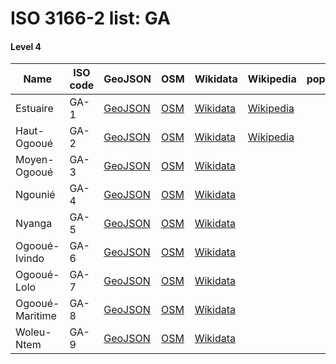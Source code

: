 # ISO 3166-2 list: GA


#### Level 4
Name | ISO code | GeoJSON | OSM | Wikidata | Wikipedia | population 
--- | --- | --- | --- | --- | --- | --- 
Estuaire | GA-1 | [GeoJSON](../../export/geojson/q7/iso2/GA/GA-1.geojson) | [OSM](https://www.openstreetmap.org/relation/1243584) | [Wikidata](https://www.wikidata.org/wiki/Q281109) | [Wikipedia](http://en.wikipedia.org/wiki/fr%3AEstuaire%20%28province%29) | 
Haut-Ogooué | GA-2 | [GeoJSON](../../export/geojson/q7/iso2/GA/GA-2.geojson) | [OSM](https://www.openstreetmap.org/relation/1243580) | [Wikidata](https://www.wikidata.org/wiki/Q654438) | [Wikipedia](http://en.wikipedia.org/wiki/fr%3AHaut-Ogoou%C3%A9) | 
Moyen-Ogooué | GA-3 | [GeoJSON](../../export/geojson/q7/iso2/GA/GA-3.geojson) | [OSM](https://www.openstreetmap.org/relation/1243586) | [Wikidata](https://www.wikidata.org/wiki/Q590802) |  | 
Ngounié | GA-4 | [GeoJSON](../../export/geojson/q7/iso2/GA/GA-4.geojson) | [OSM](https://www.openstreetmap.org/relation/1243583) | [Wikidata](https://www.wikidata.org/wiki/Q823774) |  | 
Nyanga | GA-5 | [GeoJSON](../../export/geojson/q7/iso2/GA/GA-5.geojson) | [OSM](https://www.openstreetmap.org/relation/1243587) | [Wikidata](https://www.wikidata.org/wiki/Q846017) |  | 
Ogooué-Ivindo | GA-6 | [GeoJSON](../../export/geojson/q7/iso2/GA/GA-6.geojson) | [OSM](https://www.openstreetmap.org/relation/1243581) | [Wikidata](https://www.wikidata.org/wiki/Q823822) |  | 
Ogooué-Lolo | GA-7 | [GeoJSON](../../export/geojson/q7/iso2/GA/GA-7.geojson) | [OSM](https://www.openstreetmap.org/relation/1243588) | [Wikidata](https://www.wikidata.org/wiki/Q823762) |  | 
Ogooué-Maritime | GA-8 | [GeoJSON](../../export/geojson/q7/iso2/GA/GA-8.geojson) | [OSM](https://www.openstreetmap.org/relation/1243589) | [Wikidata](https://www.wikidata.org/wiki/Q823751) |  | 
Woleu-Ntem | GA-9 | [GeoJSON](../../export/geojson/q7/iso2/GA/GA-9.geojson) | [OSM](https://www.openstreetmap.org/relation/1243582) | [Wikidata](https://www.wikidata.org/wiki/Q823800) |  | 

